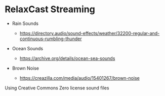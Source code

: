 # RelaxCast Streaming

- Rain Sounds
    - https://directory.audio/sound-effects/weather/32200-regular-and-continuous-rumbling-thunder

- Ocean Sounds
    - https://archive.org/details/ocean-sea-sounds

- Brown Noise
    - https://creazilla.com/media/audio/15401267/brown-noise

Using Creative Commons Zero license sound files
